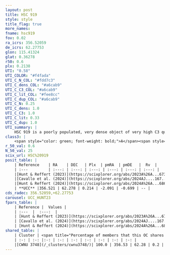 ```yaml
---
layout: post
title: HSC 919
style: style
title_flag: true
more_names: 
fname: hsc919
fov: 0.02
ra_icrs: 356.52059
de_icrs: 62.27753
glon: 115.41324
glat: 0.36278
r50: 0.6
plx: 0.2138
UTI: "0.58"
UTI_COLOR: "#f4fada"
UTI_C_N_COL: "#fdd7c3"
UTI_C_dens_COL: "#a6cab9"
UTI_C_C3_COL: "#a6cab9"
UTI_C_lit_COL: "#fee8cc"
UTI_C_dup_COL: "#a6cab9"
UTI_C_N: 0.25
UTI_C_dens: 1.0
UTI_C_C3: 1.0
UTI_C_lit: 0.33
UTI_C_dup: 1.0
UTI_summary: |
    HSC 919 is a poorly populated, very dense object of very high C3 quality. It was recently reported in the literature. This object shares a large percentage of members with a later reported entry.
class3: |
    <span style="color: green; font-weight: bold;">A</span><span style="color: green; font-weight: bold;">A</span>
r_50_val: 0.6
N_50_val: 25
scix_url: HSC%20919
posit_table: |
    | Reference    | RA    | DEC   | Plx  | pmRA  | pmDE   |  Rv  |
    | :---         | :---: | :---: | :---: | :---: | :---: | :---: |
    |[Hunt & Reffert (2023)](https://scixplorer.org/abs/2023A%26A...673A.114H) | 356.516 | 62.276 | 0.212 | -2.136 | -0.708 | -78.416 |
    |[Cavallo et al. (2024)](https://scixplorer.org/abs/2024AJ....167...12C) | 356.513 | 62.293 | 0.21 | -- | -- | -- |
    |[Hunt & Reffert (2024)](https://scixplorer.org/abs/2024A%26A...686A..42H) | 356.516 | 62.276 | 0.212 | -2.136 | -0.708 | -78.416 |
    | **UCC** |356.521 | 62.278 | 0.214 | -2.091 | -0.699 | -- | 
cds_radec: 356.52059,+62.27753
carousel: UCC_HUNT23
fpars_table: |
    | Reference |  Values |
    | :---  |  :---:  |
    | [Hunt & Reffert (2023)](https://scixplorer.org/abs/2023A%26A...673A.114H) | `AV50=2.903, diffAV50=1.647, MOD50=13.141, logAge50=8.231` |
    | [Cavallo et al. (2024)](https://scixplorer.org/abs/2024AJ....167...12C) | `AV50=2.72, dMod50=12.67, logAge50=8.17, [Fe/H]50=-0.43` |
    | [Hunt & Reffert (2024)](https://scixplorer.org/abs/2024A%26A...686A..42H) | `MassJ=445.917` |
shared_table: |
    | Cluster | <span title="Percentage of members that this OC shares with the ones listed">%</span>   | RA   | DEC   | Plx   | pmRA  | pmDE  | Rv | UTI |
    | :-: | :-: |:-: | :-: | :-: | :-: | :-: | :-: | :-: |
    |[CWNU 3748](/_clusters/cwnu3748/)| 100.0 | 356.53 | 62.28 | 0.2 | -2.07 | -0.7 | -65.22 |0.22 |
---
```

